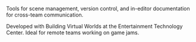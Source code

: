Tools for scene management, version control, and in-editor documentation for cross-team communication.

Developed with Building Virtual Worlds at the Entertainment Technology Center. Ideal for remote teams working on game jams.